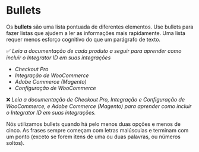 # Bullets

Os **bullets** são uma lista pontuada de diferentes elementos. Use bullets para fazer listas que ajudem a ler as informações mais rapidamente. Uma lista requer menos esforço cognitivo do que um parágrafo de texto.

✅ *Leia a documentação de cada produto a seguir para aprender como incluir o Integrator ID em suas integrações*

* *Checkout Pro*
* *Integração de WooCommerce*
* *Adobe Commerce (Magento)*
* *Configuração de WooCommerce*

❌ *Leia a documentação de Checkout Pro, Integração e Configuração de WooCommerce, e Adobe Commerce (Magento) para aprender como incluir o Integrator ID em suas integrações.*

Nós utilizamos bullets quando há pelo menos duas opções e menos de cinco. As frases sempre começam com letras maiúsculas e terminam com um ponto (exceto se forem itens de uma ou duas palavras, ou números soltos).

